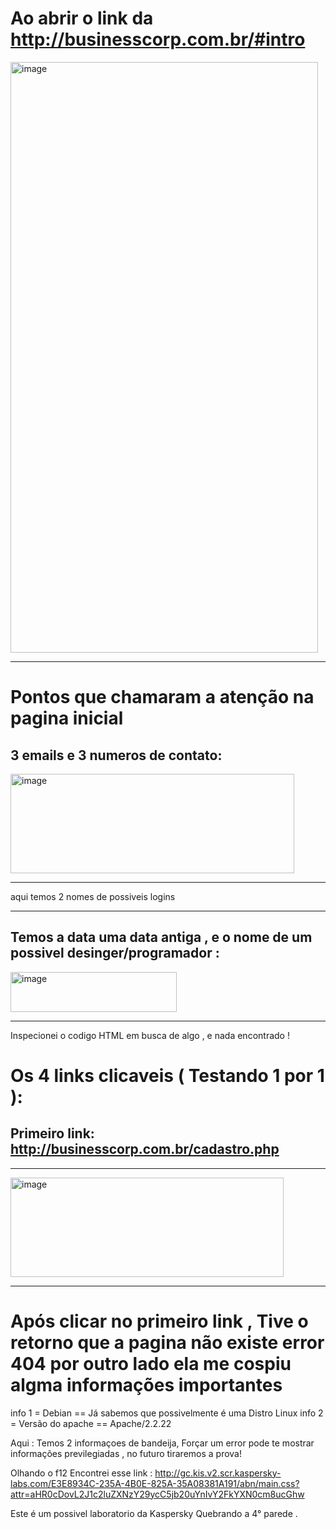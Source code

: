 # Ao abrir o link da http://businesscorp.com.br/#intro

<img width="492" height="945" alt="image" src="https://github.com/user-attachments/assets/3fa26601-ec93-4987-bc45-d09d374dbf93" />

----

# Pontos que chamaram a atenção na pagina inicial

3 emails e 3 numeros de contato:
----

<img width="454" height="159" alt="image" src="https://github.com/user-attachments/assets/06bf792a-51b6-49b7-99a6-e9171d29db00" />

----
aqui temos 2 nomes de possiveis logins

---

Temos a data uma data antiga , e o nome de um possivel desinger/programador :
---

<img width="266" height="64" alt="image" src="https://github.com/user-attachments/assets/da0c9f84-5562-4f96-8661-e5a9b21383a5" />

---

Inspecionei o codigo HTML em busca de algo , e nada encontrado !


# Os 4 links clicaveis ( Testando 1 por 1 ):

## Primeiro link: http://businesscorp.com.br/cadastro.php

---

<img width="437" height="159" alt="image" src="https://github.com/user-attachments/assets/e3dcc68c-d58a-4d5c-9d1e-303dd115d654" />

---

# Após clicar no primeiro link , Tive o retorno que a pagina não existe error 404 por outro lado ela me cospiu algma informações importantes
    
  info 1 = Debian == Já sabemos que possivelmente é uma Distro Linux
  info 2 = Versão do apache == Apache/2.2.22 

Aqui : Temos 2 informaçoes de bandeija, Forçar um error pode te mostrar informações previlegiadas , no futuro tiraremos a prova!

Olhando o f12 Encontrei esse link : http://gc.kis.v2.scr.kaspersky-labs.com/E3E8934C-235A-4B0E-825A-35A08381A191/abn/main.css?attr=aHR0cDovL2J1c2luZXNzY29ycC5jb20uYnIvY2FkYXN0cm8ucGhw

Este é um possivel laboratorio da Kaspersky Quebrando a 4° parede .



